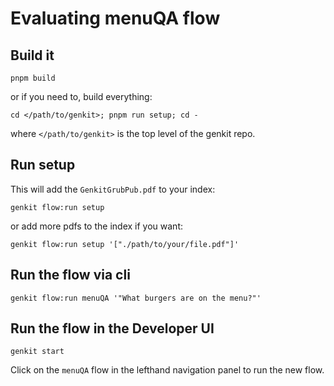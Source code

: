 # Evaluating menuQA flow

## Build it

```
pnpm build
```

or if you need to, build everything:

```
cd </path/to/genkit>; pnpm run setup; cd -
```

where `</path/to/genkit>` is the top level of the genkit repo.

## Run setup

This will add the `GenkitGrubPub.pdf` to your index:

```
genkit flow:run setup
```

or add more pdfs to the index if you want:

```
genkit flow:run setup '["./path/to/your/file.pdf"]'
```

## Run the flow via cli

```
genkit flow:run menuQA '"What burgers are on the menu?"'
```

## Run the flow in the Developer UI

```
genkit start
```

Click on the `menuQA` flow in the lefthand navigation panel to run the new flow.

